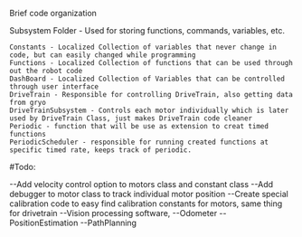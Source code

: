 Brief code organization

Subsystem Folder - Used for storing functions, commands, variables, etc.

    Constants - Localized Collection of variables that never change in code, but can easily changed while programming
    Functions - Localized Collection of functions that can be used through out the robot code
    DashBoard - Localized Collection of Variables that can be controlled through user interface
    DriveTrain - Responsible for controlling DriveTrain, also getting data from gryo
    DriveTrainSubsystem - Controls each motor individually which is later used by DriveTrain Class, just makes DriveTrain code cleaner
    Periodic - function that will be use as extension to creat timed functions
    PeriodicScheduler - responsible for running created functions at specific timed rate, keeps track of periodic.


#Todo:


--Add velocity control option to motors class and constant class
--Add debugger to motor class to track individual motor position
--Create special calibration code to easy find calibration constants for motors, same thing for drivetrain
--Vision processing software,
--Odometer
--PositionEstimation
--PathPlanning

